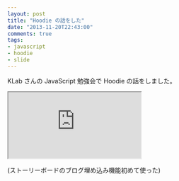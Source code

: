 ```yaml
---
layout: post
title: "Hoodie の話をした"
date: "2013-11-20T22:43:00"
comments: true
tags: 
- javascript
- hoodie
- slide
---
```


KLab さんの JavaScript 勉強会で Hoodie の話をしました。

<!--more-->

<iframe src="http://www.storyboards.jp/widget/ycy7it"></iframe>

(ストーリーボードのブログ埋め込み機能初めて使った)

